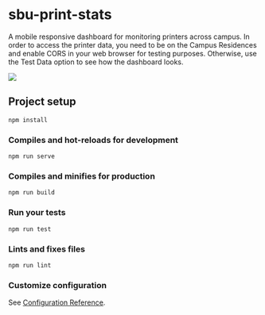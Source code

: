 # sbu-print-stats

A mobile responsive dashboard for monitoring printers across campus. In order to access the printer data, you need to be on the Campus Residences and enable CORS in your web browser for testing purposes. Otherwise, use the Test Data option to see how the dashboard looks.

<img src="https://i.imgur.com/IknKYph.png">

## Project setup
```
npm install
```

### Compiles and hot-reloads for development
```
npm run serve
```

### Compiles and minifies for production
```
npm run build
```

### Run your tests
```
npm run test
```

### Lints and fixes files
```
npm run lint
```

### Customize configuration
See [Configuration Reference](https://cli.vuejs.org/config/).
